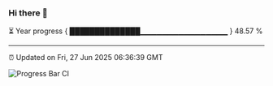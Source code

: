 ### Hi there 👋

⏳ Year progress { ██████████████▁▁▁▁▁▁▁▁▁▁▁▁▁▁▁▁ } 48.57 %

---

⏰ Updated on Fri, 27 Jun 2025 06:36:39 GMT

![Progress Bar CI](https://github.com/ZhaoGui/ZhaoGui/workflows/Progress%20Bar%20CI/badge.svg)
